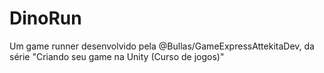 # DinoRun
Um game runner desenvolvido pela @Bullas/GameExpressAttekitaDev, da série "Criando seu game na Unity (Curso de jogos)"
